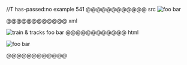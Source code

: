 //T has-passed:no
example 541
@@@@@@@@@@@@ src
![foo *bar*]

[foo *bar*]: train.jpg "train & tracks"
@@@@@@@@@@@@ xml
<?xml version="1.0" encoding="UTF-8"?>
<!DOCTYPE document SYSTEM "CommonMark.dtd">
<document xmlns="http://commonmark.org/xml/1.0">
  <paragraph>
    <image destination="train.jpg" title="train &amp; tracks">
      <text>foo </text>
      <emph>
        <text>bar</text>
      </emph>
    </image>
  </paragraph>
</document>
@@@@@@@@@@@@ html
<p><img src="train.jpg" alt="foo bar" title="train &amp; tracks" /></p>
@@@@@@@@@@@@
